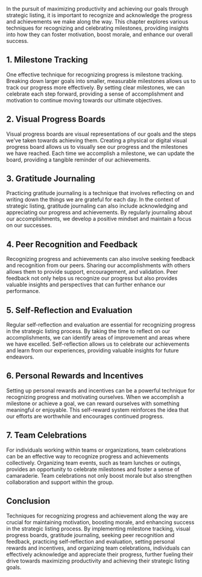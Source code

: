 
In the pursuit of maximizing productivity and achieving our goals through strategic listing, it is important to recognize and acknowledge the progress and achievements we make along the way. This chapter explores various techniques for recognizing and celebrating milestones, providing insights into how they can foster motivation, boost morale, and enhance our overall success.

## 1\. Milestone Tracking

One effective technique for recognizing progress is milestone tracking. Breaking down larger goals into smaller, measurable milestones allows us to track our progress more effectively. By setting clear milestones, we can celebrate each step forward, providing a sense of accomplishment and motivation to continue moving towards our ultimate objectives.

## 2\. Visual Progress Boards

Visual progress boards are visual representations of our goals and the steps we've taken towards achieving them. Creating a physical or digital visual progress board allows us to visually see our progress and the milestones we have reached. Each time we accomplish a milestone, we can update the board, providing a tangible reminder of our achievements.

## 3\. Gratitude Journaling

Practicing gratitude journaling is a technique that involves reflecting on and writing down the things we are grateful for each day. In the context of strategic listing, gratitude journaling can also include acknowledging and appreciating our progress and achievements. By regularly journaling about our accomplishments, we develop a positive mindset and maintain a focus on our successes.

## 4\. Peer Recognition and Feedback

Recognizing progress and achievements can also involve seeking feedback and recognition from our peers. Sharing our accomplishments with others allows them to provide support, encouragement, and validation. Peer feedback not only helps us recognize our progress but also provides valuable insights and perspectives that can further enhance our performance.

## 5\. Self-Reflection and Evaluation

Regular self-reflection and evaluation are essential for recognizing progress in the strategic listing process. By taking the time to reflect on our accomplishments, we can identify areas of improvement and areas where we have excelled. Self-reflection allows us to celebrate our achievements and learn from our experiences, providing valuable insights for future endeavors.

## 6\. Personal Rewards and Incentives

Setting up personal rewards and incentives can be a powerful technique for recognizing progress and motivating ourselves. When we accomplish a milestone or achieve a goal, we can reward ourselves with something meaningful or enjoyable. This self-reward system reinforces the idea that our efforts are worthwhile and encourages continued progress.

## 7\. Team Celebrations

For individuals working within teams or organizations, team celebrations can be an effective way to recognize progress and achievements collectively. Organizing team events, such as team lunches or outings, provides an opportunity to celebrate milestones and foster a sense of camaraderie. Team celebrations not only boost morale but also strengthen collaboration and support within the group.

## Conclusion

Techniques for recognizing progress and achievement along the way are crucial for maintaining motivation, boosting morale, and enhancing success in the strategic listing process. By implementing milestone tracking, visual progress boards, gratitude journaling, seeking peer recognition and feedback, practicing self-reflection and evaluation, setting personal rewards and incentives, and organizing team celebrations, individuals can effectively acknowledge and appreciate their progress, further fueling their drive towards maximizing productivity and achieving their strategic listing goals.
